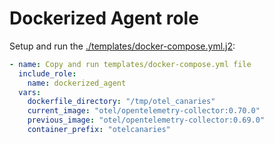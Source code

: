 # Dockerized Agent role

Setup and run the [./templates/docker-compose.yml.j2](./templates/docker-compose.yml.j2):
```yaml
- name: Copy and run templates/docker-compose.yml file
  include_role:
    name: dockerized_agent
  vars:
    dockerfile_directory: "/tmp/otel_canaries"
    current_image: "otel/opentelemetry-collector:0.70.0"
    previous_image: "otel/opentelemetry-collector:0.69.0"
    container_prefix: "otelcanaries"
```
